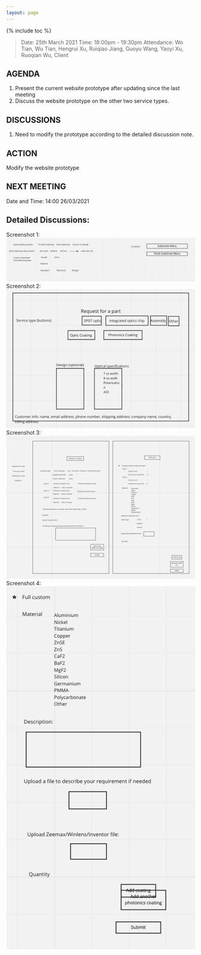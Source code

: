```yaml
---
layout: page
---
```


{% include toc %}

> Date: 25th March 2021
> Time: 18:00pm - 19:30pm
> Attendance: Wo Tian, Wu Tian, Hengrui Xu, Ruiqiao Jiang, Guoyu Wang, Yaoyi Xu, Ruoqian Wu, Client

## AGENDA

1. Present the current website prototype after updating since the last meeting
2. Discuss the website prototype on the other two service types.

## DISCUSSIONS

1. Need to modify the prototype according to the detailed discussion note.

## ACTION

Modify the website prototype

## NEXT MEETING

Date and Time: 14:00 26/03/2021

## Detailed Discussions:

Screenshot 1:
<img src="/images/sketch-3.png" alt="Screenshot">
<br>
Screenshot 2:
<img src="/images/sketch-4.png" alt="Screenshot">
<br>
Screenshot 3:
<img src="/images/sketch-5.png" alt="Screenshot">
<br>
Screenshot 4:
<img src="/images/sketch-6.png" alt="Screenshot">
